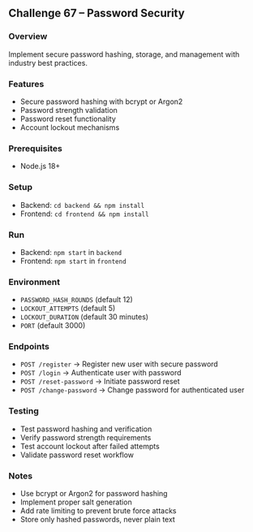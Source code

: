 ## Challenge 67 – Password Security

### Overview
Implement secure password hashing, storage, and management with industry best practices.

### Features
- Secure password hashing with bcrypt or Argon2
- Password strength validation
- Password reset functionality
- Account lockout mechanisms

### Prerequisites
- Node.js 18+

### Setup
- Backend: `cd backend && npm install`
- Frontend: `cd frontend && npm install`

### Run
- Backend: `npm start` in `backend`
- Frontend: `npm start` in `frontend`

### Environment
- `PASSWORD_HASH_ROUNDS` (default 12)
- `LOCKOUT_ATTEMPTS` (default 5)
- `LOCKOUT_DURATION` (default 30 minutes)
- `PORT` (default 3000)

### Endpoints
- `POST /register` → Register new user with secure password
- `POST /login` → Authenticate user with password
- `POST /reset-password` → Initiate password reset
- `POST /change-password` → Change password for authenticated user

### Testing
- Test password hashing and verification
- Verify password strength requirements
- Test account lockout after failed attempts
- Validate password reset workflow

### Notes
- Use bcrypt or Argon2 for password hashing
- Implement proper salt generation
- Add rate limiting to prevent brute force attacks
- Store only hashed passwords, never plain text
